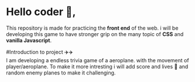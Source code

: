# Hello coder 👋,  
This repository is made for practicing the **front end** of the web.
i will be developing this game to have stronger grip on the many topic of **CSS** and **vanilla Javascript**.

#Introduction to project ✈️✈️<br>
I am developing a endless trivia game of a aeroplane. with the movement of player/aeroplane. 
To make it more intresting i will add score and lives 💖 and random enemy planes to make it challenging.

